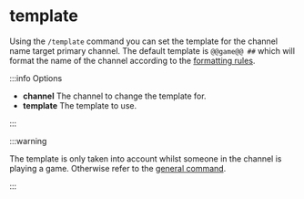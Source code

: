 # template

Using the `/template` command you can set the template for the channel name target primary channel. The default template is `@@game@@ ##` which will format the name of the channel according to the [formatting rules](../formatting.md).

:::info Options

- **channel** The channel to change the template for.
- **template** The template to use.

:::

:::warning

The template is only taken into account whilst someone in the channel is playing a game. Otherwise refer to the [general command](./general.md).

:::
